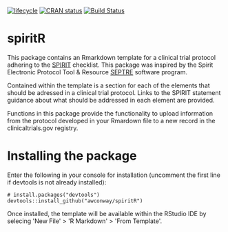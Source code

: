 <!-- badges: start -->
[![lifecycle](https://img.shields.io/badge/lifecycle-experimental-orange.svg)](https://www.tidyverse.org/lifecycle/#experimental)
[![CRAN status](https://www.r-pkg.org/badges/version/spiritR)](https://CRAN.R-project.org/package=spiritR)
[![Build Status](https://travis-ci.org/awconway/spiritR.svg?branch=master)](https://travis-ci.org/awconway/spiritR)
<!-- badges: end -->
# spiritR

This package contains an Rmarkdown template for a clinical trial protocol adhering to the [SPIRIT](http://www.spirit-statement.org/) checklist. This package was inspired by the Spirit Electronic Protocol Tool & Resource [SEPTRE](https://www.spirit-statement.org/septre) software program.


Contained within the template is a section for each of the elements that should be adressed in a clinical trial protocol. Links to the SPIRIT statement guidance about what should be addressed in each element are provided.

Functions in this package provide the functionality to  upload information from the protocol developed in your Rmardown file to a new record in the clinicaltrials.gov registry. 


# Installing the package

Enter the following in your console for installation (uncomment the first line if devtools is not already installed):

    # install.packages("devtools")
    devtools::install_github("awconway/spiritR")

  
Once installed, the template will be available within the RStudio IDE by selecing 'New File' > 'R Markdown' > 'From Template'.
